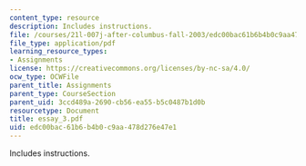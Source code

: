 ```yaml
---
content_type: resource
description: Includes instructions.
file: /courses/21l-007j-after-columbus-fall-2003/edc00bac61b6b4b0c9aa478d276e47e1_essay_3.pdf
file_type: application/pdf
learning_resource_types:
- Assignments
license: https://creativecommons.org/licenses/by-nc-sa/4.0/
ocw_type: OCWFile
parent_title: Assignments
parent_type: CourseSection
parent_uid: 3ccd489a-2690-cb56-ea55-b5c0487b1d0b
resourcetype: Document
title: essay_3.pdf
uid: edc00bac-61b6-b4b0-c9aa-478d276e47e1
---
```

Includes instructions.